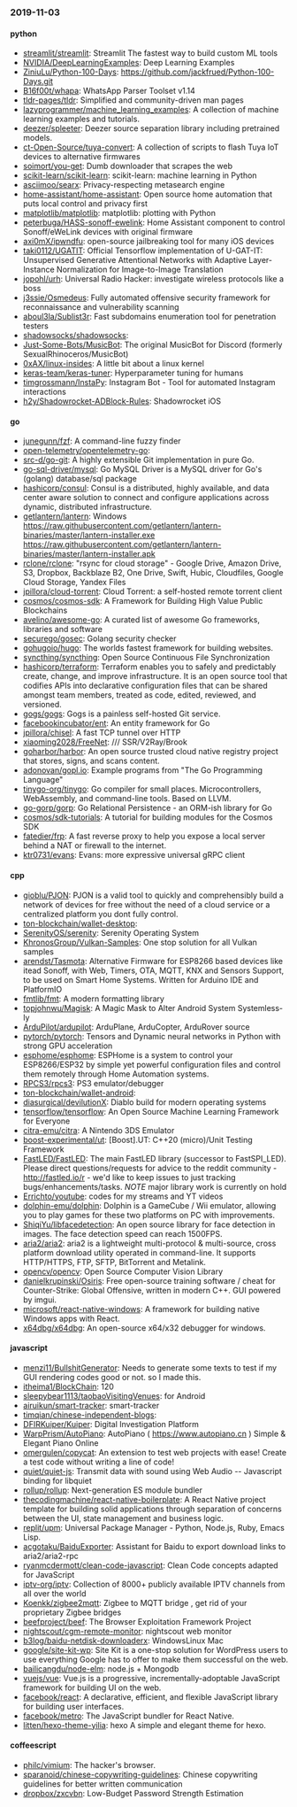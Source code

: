 ### 2019-11-03

#### python
* [streamlit/streamlit](https://github.com/streamlit/streamlit): Streamlit  The fastest way to build custom ML tools
* [NVIDIA/DeepLearningExamples](https://github.com/NVIDIA/DeepLearningExamples): Deep Learning Examples
* [ZiniuLu/Python-100-Days](https://github.com/ZiniuLu/Python-100-Days): https://github.com/jackfrued/Python-100-Days.git
* [B16f00t/whapa](https://github.com/B16f00t/whapa): WhatsApp Parser Toolset v1.14
* [tldr-pages/tldr](https://github.com/tldr-pages/tldr):  Simplified and community-driven man pages
* [lazyprogrammer/machine_learning_examples](https://github.com/lazyprogrammer/machine_learning_examples): A collection of machine learning examples and tutorials.
* [deezer/spleeter](https://github.com/deezer/spleeter): Deezer source separation library including pretrained models.
* [ct-Open-Source/tuya-convert](https://github.com/ct-Open-Source/tuya-convert): A collection of scripts to flash Tuya IoT devices to alternative firmwares
* [soimort/you-get](https://github.com/soimort/you-get):  Dumb downloader that scrapes the web
* [scikit-learn/scikit-learn](https://github.com/scikit-learn/scikit-learn): scikit-learn: machine learning in Python
* [asciimoo/searx](https://github.com/asciimoo/searx): Privacy-respecting metasearch engine
* [home-assistant/home-assistant](https://github.com/home-assistant/home-assistant):  Open source home automation that puts local control and privacy first
* [matplotlib/matplotlib](https://github.com/matplotlib/matplotlib): matplotlib: plotting with Python
* [peterbuga/HASS-sonoff-ewelink](https://github.com/peterbuga/HASS-sonoff-ewelink): Home Assistant component to control Sonoff/eWeLink devices with original firmware
* [axi0mX/ipwndfu](https://github.com/axi0mX/ipwndfu): open-source jailbreaking tool for many iOS devices
* [taki0112/UGATIT](https://github.com/taki0112/UGATIT): Official Tensorflow implementation of U-GAT-IT: Unsupervised Generative Attentional Networks with Adaptive Layer-Instance Normalization for Image-to-Image Translation
* [jopohl/urh](https://github.com/jopohl/urh): Universal Radio Hacker: investigate wireless protocols like a boss 
* [j3ssie/Osmedeus](https://github.com/j3ssie/Osmedeus): Fully automated offensive security framework for reconnaissance and vulnerability scanning
* [aboul3la/Sublist3r](https://github.com/aboul3la/Sublist3r): Fast subdomains enumeration tool for penetration testers
* [shadowsocks/shadowsocks](https://github.com/shadowsocks/shadowsocks): 
* [Just-Some-Bots/MusicBot](https://github.com/Just-Some-Bots/MusicBot):  The original MusicBot for Discord (formerly SexualRhinoceros/MusicBot)
* [0xAX/linux-insides](https://github.com/0xAX/linux-insides): A little bit about a linux kernel
* [keras-team/keras-tuner](https://github.com/keras-team/keras-tuner): Hyperparameter tuning for humans
* [timgrossmann/InstaPy](https://github.com/timgrossmann/InstaPy):  Instagram Bot - Tool for automated Instagram interactions
* [h2y/Shadowrocket-ADBlock-Rules](https://github.com/h2y/Shadowrocket-ADBlock-Rules):  Shadowrocket  iOS 

#### go
* [junegunn/fzf](https://github.com/junegunn/fzf):  A command-line fuzzy finder
* [open-telemetry/opentelemetry-go](https://github.com/open-telemetry/opentelemetry-go): 
* [src-d/go-git](https://github.com/src-d/go-git): A highly extensible Git implementation in pure Go.
* [go-sql-driver/mysql](https://github.com/go-sql-driver/mysql): Go MySQL Driver is a MySQL driver for Go's (golang) database/sql package
* [hashicorp/consul](https://github.com/hashicorp/consul): Consul is a distributed, highly available, and data center aware solution to connect and configure applications across dynamic, distributed infrastructure.
* [getlantern/lantern](https://github.com/getlantern/lantern): Windows https://raw.githubusercontent.com/getlantern/lantern-binaries/master/lantern-installer.exe  https://raw.githubusercontent.com/getlantern/lantern-binaries/master/lantern-installer.apk
* [rclone/rclone](https://github.com/rclone/rclone): "rsync for cloud storage" - Google Drive, Amazon Drive, S3, Dropbox, Backblaze B2, One Drive, Swift, Hubic, Cloudfiles, Google Cloud Storage, Yandex Files
* [jpillora/cloud-torrent](https://github.com/jpillora/cloud-torrent): Cloud Torrent: a self-hosted remote torrent client
* [cosmos/cosmos-sdk](https://github.com/cosmos/cosmos-sdk):  A Framework for Building High Value Public Blockchains 
* [avelino/awesome-go](https://github.com/avelino/awesome-go): A curated list of awesome Go frameworks, libraries and software
* [securego/gosec](https://github.com/securego/gosec): Golang security checker
* [gohugoio/hugo](https://github.com/gohugoio/hugo): The worlds fastest framework for building websites.
* [syncthing/syncthing](https://github.com/syncthing/syncthing): Open Source Continuous File Synchronization
* [hashicorp/terraform](https://github.com/hashicorp/terraform): Terraform enables you to safely and predictably create, change, and improve infrastructure. It is an open source tool that codifies APIs into declarative configuration files that can be shared amongst team members, treated as code, edited, reviewed, and versioned.
* [gogs/gogs](https://github.com/gogs/gogs): Gogs is a painless self-hosted Git service.
* [facebookincubator/ent](https://github.com/facebookincubator/ent): An entity framework for Go
* [jpillora/chisel](https://github.com/jpillora/chisel): A fast TCP tunnel over HTTP
* [xiaoming2028/FreeNet](https://github.com/xiaoming2028/FreeNet): /// SSR/V2Ray/Brook 
* [goharbor/harbor](https://github.com/goharbor/harbor): An open source trusted cloud native registry project that stores, signs, and scans content.
* [adonovan/gopl.io](https://github.com/adonovan/gopl.io): Example programs from "The Go Programming Language"
* [tinygo-org/tinygo](https://github.com/tinygo-org/tinygo): Go compiler for small places. Microcontrollers, WebAssembly, and command-line tools. Based on LLVM.
* [go-gorp/gorp](https://github.com/go-gorp/gorp): Go Relational Persistence - an ORM-ish library for Go
* [cosmos/sdk-tutorials](https://github.com/cosmos/sdk-tutorials): A tutorial for building modules for the Cosmos SDK
* [fatedier/frp](https://github.com/fatedier/frp): A fast reverse proxy to help you expose a local server behind a NAT or firewall to the internet.
* [ktr0731/evans](https://github.com/ktr0731/evans): Evans: more expressive universal gRPC client

#### cpp
* [gioblu/PJON](https://github.com/gioblu/PJON): PJON is a valid tool to quickly and comprehensibly build a network of devices for free without the need of a cloud service or a centralized platform you dont fully control.
* [ton-blockchain/wallet-desktop](https://github.com/ton-blockchain/wallet-desktop): 
* [SerenityOS/serenity](https://github.com/SerenityOS/serenity): Serenity Operating System
* [KhronosGroup/Vulkan-Samples](https://github.com/KhronosGroup/Vulkan-Samples): One stop solution for all Vulkan samples
* [arendst/Tasmota](https://github.com/arendst/Tasmota): Alternative Firmware for ESP8266 based devices like itead Sonoff, with Web, Timers, OTA, MQTT, KNX and Sensors Support, to be used on Smart Home Systems. Written for Arduino IDE and PlatformIO
* [fmtlib/fmt](https://github.com/fmtlib/fmt): A modern formatting library
* [topjohnwu/Magisk](https://github.com/topjohnwu/Magisk): A Magic Mask to Alter Android System Systemless-ly
* [ArduPilot/ardupilot](https://github.com/ArduPilot/ardupilot): ArduPlane, ArduCopter, ArduRover source
* [pytorch/pytorch](https://github.com/pytorch/pytorch): Tensors and Dynamic neural networks in Python with strong GPU acceleration
* [esphome/esphome](https://github.com/esphome/esphome): ESPHome is a system to control your ESP8266/ESP32 by simple yet powerful configuration files and control them remotely through Home Automation systems.
* [RPCS3/rpcs3](https://github.com/RPCS3/rpcs3): PS3 emulator/debugger
* [ton-blockchain/wallet-android](https://github.com/ton-blockchain/wallet-android): 
* [diasurgical/devilutionX](https://github.com/diasurgical/devilutionX): Diablo build for modern operating systems
* [tensorflow/tensorflow](https://github.com/tensorflow/tensorflow): An Open Source Machine Learning Framework for Everyone
* [citra-emu/citra](https://github.com/citra-emu/citra): A Nintendo 3DS Emulator
* [boost-experimental/ut](https://github.com/boost-experimental/ut): [Boost].UT: C++20 (micro)/Unit Testing Framework
* [FastLED/FastLED](https://github.com/FastLED/FastLED): The main FastLED library (successor to FastSPI_LED). Please direct questions/requests for advice to the reddit community - http://fastled.io/r - we'd like to keep issues to just tracking bugs/enhancements/tasks. *NOTE* major library work is currently on hold
* [Errichto/youtube](https://github.com/Errichto/youtube): codes for my streams and YT videos
* [dolphin-emu/dolphin](https://github.com/dolphin-emu/dolphin): Dolphin is a GameCube / Wii emulator, allowing you to play games for these two platforms on PC with improvements.
* [ShiqiYu/libfacedetection](https://github.com/ShiqiYu/libfacedetection): An open source library for face detection in images. The face detection speed can reach 1500FPS.
* [aria2/aria2](https://github.com/aria2/aria2): aria2 is a lightweight multi-protocol & multi-source, cross platform download utility operated in command-line. It supports HTTP/HTTPS, FTP, SFTP, BitTorrent and Metalink.
* [opencv/opencv](https://github.com/opencv/opencv): Open Source Computer Vision Library
* [danielkrupinski/Osiris](https://github.com/danielkrupinski/Osiris): Free open-source training software / cheat for Counter-Strike: Global Offensive, written in modern C++. GUI powered by imgui.
* [microsoft/react-native-windows](https://github.com/microsoft/react-native-windows): A framework for building native Windows apps with React.
* [x64dbg/x64dbg](https://github.com/x64dbg/x64dbg): An open-source x64/x32 debugger for windows.

#### javascript
* [menzi11/BullshitGenerator](https://github.com/menzi11/BullshitGenerator): Needs to generate some texts to test if my GUI rendering codes good or not. so I made this.
* [itheima1/BlockChain](https://github.com/itheima1/BlockChain):  120 
* [sleepybear1113/taobaoVisitingVenues](https://github.com/sleepybear1113/taobaoVisitingVenues):  for Android
* [airuikun/smart-tracker](https://github.com/airuikun/smart-tracker): smart-tracker
* [timqian/chinese-independent-blogs](https://github.com/timqian/chinese-independent-blogs): 
* [DFIRKuiper/Kuiper](https://github.com/DFIRKuiper/Kuiper): Digital Investigation Platform
* [WarpPrism/AutoPiano](https://github.com/WarpPrism/AutoPiano):   AutoPiano ( https://www.autopiano.cn ) Simple & Elegant Piano Online
* [omergulen/copycat](https://github.com/omergulen/copycat): An extension to test web projects with ease! Create a test code without writing a line of code!
* [quiet/quiet-js](https://github.com/quiet/quiet-js): Transmit data with sound using Web Audio -- Javascript binding for libquiet
* [rollup/rollup](https://github.com/rollup/rollup): Next-generation ES module bundler
* [thecodingmachine/react-native-boilerplate](https://github.com/thecodingmachine/react-native-boilerplate): A React Native project template for building solid applications through separation of concerns between the UI, state management and business logic.
* [replit/upm](https://github.com/replit/upm):  Universal Package Manager - Python, Node.js, Ruby, Emacs Lisp.
* [acgotaku/BaiduExporter](https://github.com/acgotaku/BaiduExporter): Assistant for Baidu to export download links to aria2/aria2-rpc
* [ryanmcdermott/clean-code-javascript](https://github.com/ryanmcdermott/clean-code-javascript):  Clean Code concepts adapted for JavaScript
* [iptv-org/iptv](https://github.com/iptv-org/iptv): Collection of 8000+ publicly available IPTV channels from all over the world
* [Koenkk/zigbee2mqtt](https://github.com/Koenkk/zigbee2mqtt): Zigbee  to MQTT bridge , get rid of your proprietary Zigbee bridges 
* [beefproject/beef](https://github.com/beefproject/beef): The Browser Exploitation Framework Project
* [nightscout/cgm-remote-monitor](https://github.com/nightscout/cgm-remote-monitor): nightscout web monitor
* [b3log/baidu-netdisk-downloaderx](https://github.com/b3log/baidu-netdisk-downloaderx):   WindowsLinux  Mac
* [google/site-kit-wp](https://github.com/google/site-kit-wp): Site Kit is a one-stop solution for WordPress users to use everything Google has to offer to make them successful on the web.
* [bailicangdu/node-elm](https://github.com/bailicangdu/node-elm):  node.js + Mongodb 
* [vuejs/vue](https://github.com/vuejs/vue):  Vue.js is a progressive, incrementally-adoptable JavaScript framework for building UI on the web.
* [facebook/react](https://github.com/facebook/react): A declarative, efficient, and flexible JavaScript library for building user interfaces.
* [facebook/metro](https://github.com/facebook/metro):  The JavaScript bundler for React Native.
* [litten/hexo-theme-yilia](https://github.com/litten/hexo-theme-yilia): hexo A simple and elegant theme for hexo.

#### coffeescript
* [philc/vimium](https://github.com/philc/vimium): The hacker's browser.
* [sparanoid/chinese-copywriting-guidelines](https://github.com/sparanoid/chinese-copywriting-guidelines): Chinese copywriting guidelines for better written communication
* [dropbox/zxcvbn](https://github.com/dropbox/zxcvbn): Low-Budget Password Strength Estimation
